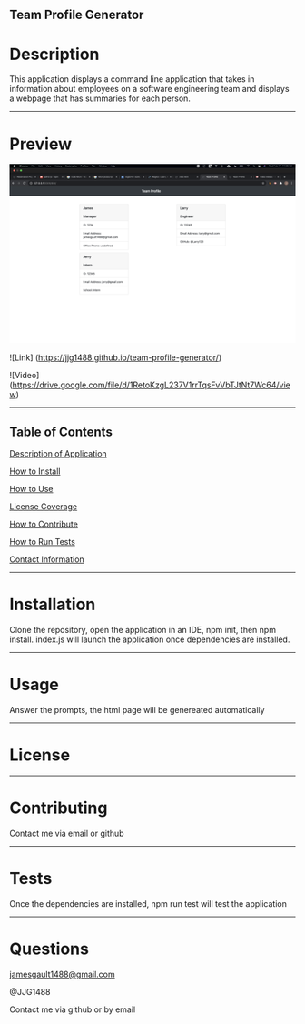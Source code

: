 ## Team Profile Generator

# Description

This application displays a command line application that takes in information about employees on a software engineering team and displays a webpage that has summaries for each person.

---

# Preview

![Preview](./assests/images/preview.png)

![Link] (https://jjg1488.github.io/team-profile-generator/)

![Video] (https://drive.google.com/file/d/1RetoKzgL237V1rrTqsFvVbTJtNt7Wc64/view)

---

## Table of Contents

[Description of Application](#description)

[How to Install](#installation)

[How to Use](#usage)

[License Coverage](#license)

[How to Contribute](#contributing)

[How to Run Tests](#tests)

[Contact Information](#questions)
    
---

# Installation

Clone the repository, open the application in an IDE, npm init, then npm install. index.js will launch the application once dependencies are installed.

---

 # Usage

Answer the prompts, the html page will be genereated automatically

---

# License

---
# Contributing

Contact me via email or github

---
# Tests

Once the dependencies are installed, npm run test will test the application

---

# Questions

jamesgault1488@gmail.com

@JJG1488

Contact me via github or by email